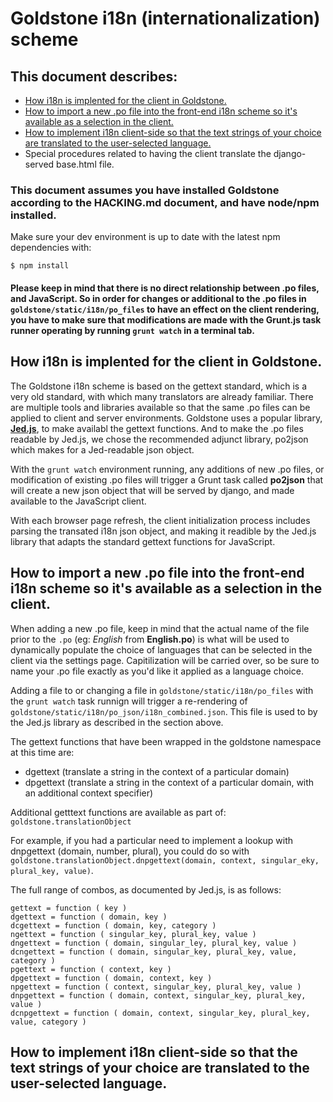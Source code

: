 # Goldstone i18n (internationalization) scheme

## This document describes:

* <a href="#about">How i18n is implented for the client in Goldstone.
* <a href="#import">How to import a new .po file into the front-end i18n scheme so it's available as a selection in the client.</a>
* <a href="#implement">How to implement i18n client-side so that the text strings of your choice are translated to the user-selected language.</a>
* Special procedures related to having the client translate the django-served base.html file.

### This document assumes you have installed Goldstone according to the HACKING.md document, and have node/npm installed.

Make sure your dev environment is up to date with the latest npm dependencies with:

`$ npm install`

#### Please keep in mind that there is no direct relationship between .po files, and JavaScript. So in order for changes or additional to the .po files in `goldstone/static/i18n/po_files` to have an effect on the client rendering, you have to make sure that modifications are made with the Grunt.js task runner operating by running `grunt watch` in a terminal tab.

<a name="about"></a>
## How i18n is implented for the client in Goldstone.

The Goldstone i18n scheme is based on the gettext standard, which is a very old standard, with which many translators are already familiar. There are multiple tools and libraries available so that the same .po files can be applied to client and server environments. Goldstone uses a popular library, **[Jed.js](https://github.com/SlexAxton/Jed)**, to make availabl the gettext functions. And to make the .po files readable by Jed.js, we chose the recommended adjunct library, po2json which makes for a Jed-readable json object.

With the `grunt watch` environment running, any additions of new .po files, or modification of existing .po files will trigger a Grunt task called **po2json** that will create a new json object that will be served by django, and made available to the JavaScript client.

With each browser page refresh, the client initialization process includes parsing the transated i18n json object, and making it readible by the Jed.js library that adapts the standard gettext functions for JavaScript.

<a name="import"></a>
## How to import a new .po file into the front-end i18n scheme so it's available as a selection in the client.

When adding a new .po file, keep in mind that the actual name of the file prior to the `.po` (eg: _English_ from **English.po**) is what will be used to dynamically populate the choice of languages that can be selected in the client via the settings page. Capitilization will be carried over, so be sure to name your .po file exactly as you'd like it applied as a language choice.

Adding a file to or changing a file in `goldstone/static/i18n/po_files` with the `grunt watch` task runnign will trigger a re-rendering of `goldstone/static/i18n/po_json/i18n_combined.json`. This file is used to by the Jed.js library as described in the section above.

The gettext functions that have been wrapped in the goldstone namespace at this time are:

* dgettext (translate a string in the context of a particular domain)
* dpgettext (translate a string in the context of a particular domain, with an additional context specifier)

Additional getttext functions are available as part of:
`goldstone.translationObject`

For example, if you had a particular need to implement a lookup with dnpgettext (domain, number, plural), you could do so with
`goldstone.translationObject.dnpgettext(domain, context, singular_eky, plural_key, value)`.

The full range of combos, as documented by Jed.js, is as follows:

```
gettext = function ( key )
dgettext = function ( domain, key )
dcgettext = function ( domain, key, category )
ngettext = function ( singular_key, plural_key, value )
dngettext = function ( domain, singular_ley, plural_key, value )
dcngettext = function ( domain, singular_key, plural_key, value, category )
pgettext = function ( context, key )
dpgettext = function ( domain, context, key )
npgettext = function ( context, singular_key, plural_key, value )
dnpgettext = function ( domain, context, singular_key, plural_key, value )
dcnpgettext = function ( domain, context, singular_key, plural_key, value, category )
```


<a name="implement"></a>
## How to implement i18n client-side so that the text strings of your choice are translated to the user-selected language.

